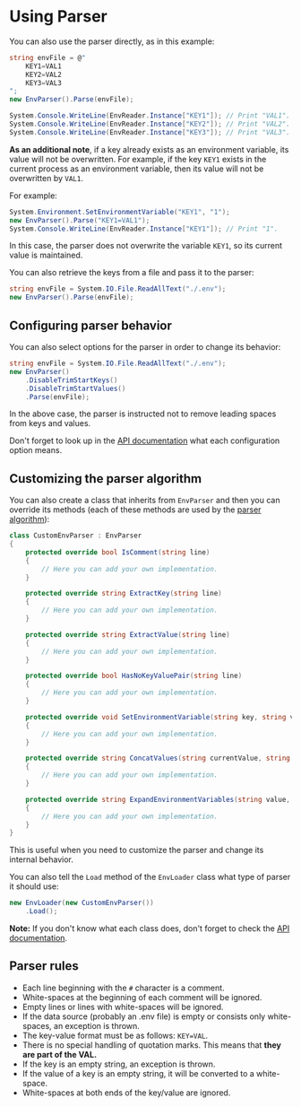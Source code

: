 # Using Parser

You can also use the parser directly, as in this example:
```cs
string envFile = @"
    KEY1=VAL1
    KEY2=VAL2
    KEY3=VAL3
";
new EnvParser().Parse(envFile);

System.Console.WriteLine(EnvReader.Instance["KEY1"]); // Print "VAL1".
System.Console.WriteLine(EnvReader.Instance["KEY2"]); // Print "VAL2".
System.Console.WriteLine(EnvReader.Instance["KEY3"]); // Print "VAL3".
```
**As an additional note**, if a key already exists as an environment variable, its value will not be overwritten. For example, if the key `KEY1` exists in the current process as an environment variable, then its value will not be overwritten by `VAL1`.

For example:
```cs
System.Environment.SetEnvironmentVariable("KEY1", "1");
new EnvParser().Parse("KEY1=VAL1");
System.Console.WriteLine(EnvReader.Instance["KEY1"]); // Print "1".
```
In this case, the parser does not overwrite the variable `KEY1`, so its current value is maintained.

You can also retrieve the keys from a file and pass it to the parser:
```cs
string envFile = System.IO.File.ReadAllText("./.env");
new EnvParser().Parse(envFile);
```

## Configuring parser behavior

You can also select options for the parser in order to change its behavior:
```cs
string envFile = System.IO.File.ReadAllText("./.env");
new EnvParser()
    .DisableTrimStartKeys() 
    .DisableTrimStartValues() 
    .Parse(envFile);
```
In the above case, the parser is instructed not to remove leading spaces from keys and values.

Don't forget to look up in the [API documentation](xref:DotEnv.Core.EnvParserOptions) what each configuration option means.

## Customizing the parser algorithm

You can also create a class that inherits from `EnvParser` and then you can override its methods (each of these methods are used by the [parser algorithm](xref:DotEnv.Core.EnvParser.Parse(System.String))):
```cs
class CustomEnvParser : EnvParser
{
    protected override bool IsComment(string line)
    {
        // Here you can add your own implementation.
    }

    protected override string ExtractKey(string line)
    {
        // Here you can add your own implementation.
    }

    protected override string ExtractValue(string line)
    {
        // Here you can add your own implementation.
    }

    protected override bool HasNoKeyValuePair(string line)
    {
        // Here you can add your own implementation.
    }

    protected override void SetEnvironmentVariable(string key, string value)
    {
        // Here you can add your own implementation.
    }

    protected override string ConcatValues(string currentValue, string value)
    {
        // Here you can add your own implementation.
    }

    protected override string ExpandEnvironmentVariables(string value, int lineNumber)
    {
        // Here you can add your own implementation.
    }
}
```
This is useful when you need to customize the parser and change its internal behavior. 

You can also tell the `Load` method of the `EnvLoader` class what type of parser it should use:
```cs
new EnvLoader(new CustomEnvParser())
    .Load();
```

**Note:** If you don't know what each class does, don't forget to check the [API documentation](xref:DotEnv.Core.EnvParser).

## Parser rules

- Each line beginning with the `#` character is a comment.
- White-spaces at the beginning of each comment will be ignored.
- Empty lines or lines with white-spaces will be ignored.
- If the data source (probably an .env file) is empty or consists only white-spaces, an exception is thrown.
- The key-value format must be as follows: `KEY=VAL`.
- There is no special handling of quotation marks. This means that **they are part of the VAL.**
- If the key is an empty string, an exception is thrown.
- If the value of a key is an empty string, it will be converted to a white-space.
- White-spaces at both ends of the key/value are ignored.
